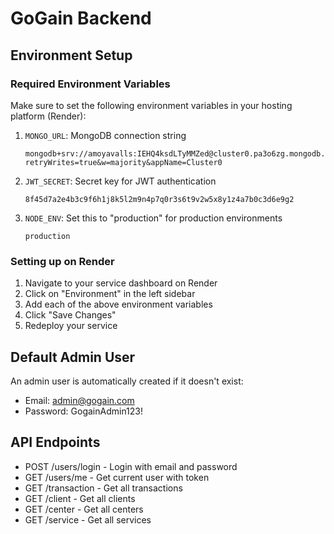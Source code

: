 # GoGain Backend

## Environment Setup

### Required Environment Variables

Make sure to set the following environment variables in your hosting platform (Render):

1. `MONGO_URL`: MongoDB connection string
   ```
   mongodb+srv://amoyavalls:IEHQ4ksdLTyMMZed@cluster0.pa3o6zg.mongodb.net/gogain?retryWrites=true&w=majority&appName=Cluster0
   ```

2. `JWT_SECRET`: Secret key for JWT authentication
   ```
   8f45d7a2e4b3c9f6h1j8k5l2m9n4p7q0r3s6t9v2w5x8y1z4a7b0c3d6e9g2
   ```

3. `NODE_ENV`: Set this to "production" for production environments
   ```
   production
   ```

### Setting up on Render

1. Navigate to your service dashboard on Render
2. Click on "Environment" in the left sidebar
3. Add each of the above environment variables
4. Click "Save Changes"
5. Redeploy your service

## Default Admin User

An admin user is automatically created if it doesn't exist:

- Email: admin@gogain.com
- Password: GogainAdmin123!

## API Endpoints

- POST /users/login - Login with email and password
- GET /users/me - Get current user with token
- GET /transaction - Get all transactions
- GET /client - Get all clients
- GET /center - Get all centers
- GET /service - Get all services